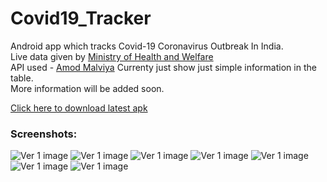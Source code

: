 # Covid19_Tracker
Android app which tracks Covid-19 Coronavirus Outbreak In India.  
Live data given by [Ministry of Health and Welfare](https://www.mohfw.gov.in/)  
API used - [Amod Malviya](https://github.com/amodm/api-covid19-in)
Currenty just show just simple information in the table.  
More information will be added soon.  

[Click here to download latest apk](https://github.com/mrwhoknows55/Covid19_Tracker/raw/master/app/release/go_corona.apk)

### Screenshots: 

![Ver 1 image](https://raw.githubusercontent.com/mrwhoknows55/Covid19_Tracker/master/screenshots/9.png)
![Ver 1 image](https://raw.githubusercontent.com/mrwhoknows55/Covid19_Tracker/master/screenshots/8.png)
![Ver 1 image](https://raw.githubusercontent.com/mrwhoknows55/Covid19_Tracker/master/screenshots/3.png)
![Ver 1 image](https://raw.githubusercontent.com/mrwhoknows55/Covid19_Tracker/master/screenshots/5.png)
![Ver 1 image](https://raw.githubusercontent.com/mrwhoknows55/Covid19_Tracker/master/screenshots/4.png)
![Ver 1 image](https://raw.githubusercontent.com/mrwhoknows55/Covid19_Tracker/master/screenshots/6.png)
![Ver 1 image](https://raw.githubusercontent.com/mrwhoknows55/Covid19_Tracker/master/screenshots/7.png)

